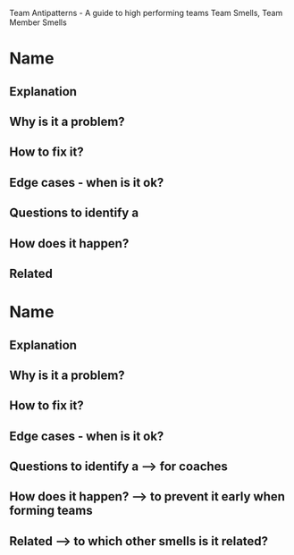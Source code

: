 Team Antipatterns - A guide to high performing teams
Team Smells, Team Member Smells

# Name
## Explanation

## Why is it a problem?

## How to fix it?

## Edge cases - when is it ok?

## Questions to identify a 

## How does it happen?

## Related


# Name
## Explanation

## Why is it a problem?

## How to fix it?

## Edge cases - when is it ok?

## Questions to identify a  --> for coaches

## How does it happen? --> to prevent it early when forming teams

## Related --> to which other smells is it related?